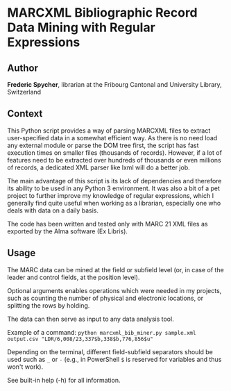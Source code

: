 # MARCXML Bibliographic Record Data Mining with Regular Expressions

## Author
**Frederic Spycher**, librarian at the Fribourg Cantonal and University Library, Switzerland

## Context
This Python script provides a way of parsing MARCXML files to extract user-specified data in a somewhat efficient way.
As there is no need load any external module or parse the DOM tree first, the script has fast execution times on smaller files (thousands of records). However, if a lot of features need to be extracted over hundreds of thousands or even millions of records, a dedicated XML parser like lxml will do a better job.

The main advantage of this script is its lack of dependencies and therefore its ability to be used in any Python 3 environment.
It was also a bit of a pet project to further improve my knowledge of regular expressions, which I generally find quite useful when working as a librarian, especially one who deals with data on a daily basis.

The code has been written and tested only with MARC 21 XML files as exported by the Alma software (Ex Libris).


## Usage
The MARC data can be mined at the field or subfield level (or, in case of the leader and control fields, at the position level).

Optional arguments enables operations which were needed in my projects, such as counting the number of physical and electronic locations, or splitting the rows by holding.

The data can then serve as input to any data analysis tool.

Example of a command: `python marcxml_bib_miner.py sample.xml output.csv "LDR/6,008/23,337$b,338$b,776,856$u"`

Depending on the terminal, different field-subfield separators should be used such as `_` or `-` (e.g., in PowerShell `$` is reserved for variables and thus won't work).

See built-in help (-h) for all information.
